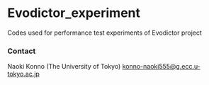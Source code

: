# Evodictor_experiment
Codes used for performance test experiments of Evodictor project

### Contact
Naoki Konno (The University of Tokyo) konno-naoki555@g.ecc.u-tokyo.ac.jp